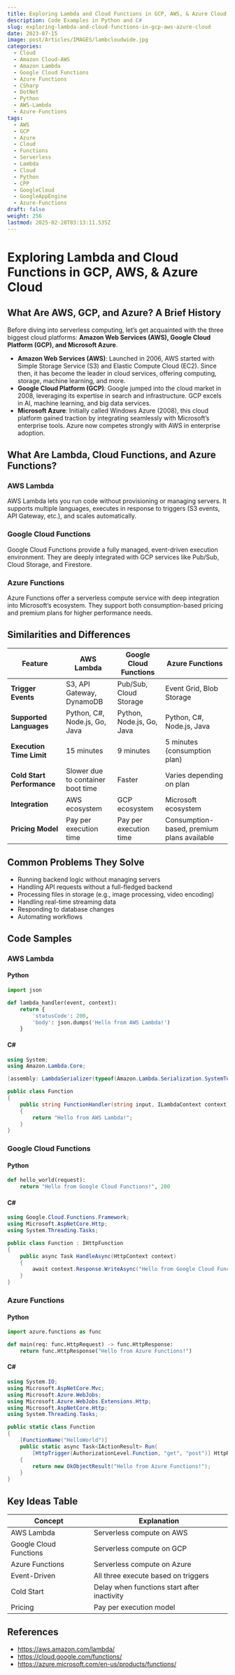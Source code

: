 ```yaml
---
title: Exploring Lambda and Cloud Functions in GCP, AWS, & Azure Cloud
description: Code Examples in Python and C#
slug: exploring-lambda-and-cloud-functions-in-gcp-aws-azure-cloud
date: 2023-07-15
image: post/Articles/IMAGES/lambcloudwide.jpg
categories:
  - Cloud
  - Amazon Cloud-AWS
  - Amazon Lambda
  - Google Cloud Functions
  - Azure Functions
  - CSharp
  - DotNet
  - Python
  - AWS-Lambda
  - Azure-Functions
tags:
  - AWS
  - GCP
  - Azure
  - Cloud
  - Functions
  - Serverless
  - Lambda
  - Cloud
  - Python
  - CPP
  - GoogleCloud
  - GoogleAppEngine
  - Azure-Functions
draft: false
weight: 256
lastmod: 2025-02-28T03:13:11.535Z
---
```

# Exploring Lambda and Cloud Functions in GCP, AWS, & Azure Cloud

## What Are AWS, GCP, and Azure? A Brief History

Before diving into serverless computing, let’s get acquainted with the three biggest cloud platforms: **Amazon Web Services (AWS), Google Cloud Platform (GCP), and Microsoft Azure**.

* **Amazon Web Services (AWS)**: Launched in 2006, AWS started with Simple Storage Service (S3) and Elastic Compute Cloud (EC2). Since then, it has become the leader in cloud services, offering computing, storage, machine learning, and more.
* **Google Cloud Platform (GCP)**: Google jumped into the cloud market in 2008, leveraging its expertise in search and infrastructure. GCP excels in AI, machine learning, and big data services.
* **Microsoft Azure**: Initially called Windows Azure (2008), this cloud platform gained traction by integrating seamlessly with Microsoft’s enterprise tools. Azure now competes strongly with AWS in enterprise adoption.

## What Are Lambda, Cloud Functions, and Azure Functions?

### AWS Lambda

AWS Lambda lets you run code without provisioning or managing servers. It supports multiple languages, executes in response to triggers (S3 events, API Gateway, etc.), and scales automatically.

### Google Cloud Functions

Google Cloud Functions provide a fully managed, event-driven execution environment. They are deeply integrated with GCP services like Pub/Sub, Cloud Storage, and Firestore.

### Azure Functions

Azure Functions offer a serverless compute service with deep integration into Microsoft’s ecosystem. They support both consumption-based pricing and premium plans for higher performance needs.

## Similarities and Differences

| Feature                    | AWS Lambda                        | Google Cloud Functions    | Azure Functions                            |
| -------------------------- | --------------------------------- | ------------------------- | ------------------------------------------ |
| **Trigger Events**         | S3, API Gateway, DynamoDB         | Pub/Sub, Cloud Storage    | Event Grid, Blob Storage                   |
| **Supported Languages**    | Python, C#, Node.js, Go, Java     | Python, Node.js, Go, Java | Python, C#, Node.js, Java                  |
| **Execution Time Limit**   | 15 minutes                        | 9 minutes                 | 5 minutes (consumption plan)               |
| **Cold Start Performance** | Slower due to container boot time | Faster                    | Varies depending on plan                   |
| **Integration**            | AWS ecosystem                     | GCP ecosystem             | Microsoft ecosystem                        |
| **Pricing Model**          | Pay per execution time            | Pay per execution time    | Consumption-based, premium plans available |

## Common Problems They Solve

* Running backend logic without managing servers
* Handling API requests without a full-fledged backend
* Processing files in storage (e.g., image processing, video encoding)
* Handling real-time streaming data
* Responding to database changes
* Automating workflows

## Code Samples

### AWS Lambda

#### Python

```python
import json

def lambda_handler(event, context):
    return {
        'statusCode': 200,
        'body': json.dumps('Hello from AWS Lambda!')
    }
```

#### C\#

```csharp
using System;
using Amazon.Lambda.Core;

[assembly: LambdaSerializer(typeof(Amazon.Lambda.Serialization.SystemTextJson.DefaultLambdaJsonSerializer))]

public class Function
{
    public string FunctionHandler(string input, ILambdaContext context)
    {
        return "Hello from AWS Lambda!";
    }
}
```

### Google Cloud Functions

#### Python

```python
def hello_world(request):
    return "Hello from Google Cloud Functions!", 200
```

#### C\#

```csharp
using Google.Cloud.Functions.Framework;
using Microsoft.AspNetCore.Http;
using System.Threading.Tasks;

public class Function : IHttpFunction
{
    public async Task HandleAsync(HttpContext context)
    {
        await context.Response.WriteAsync("Hello from Google Cloud Functions!");
    }
}
```

### Azure Functions

#### Python

```python
import azure.functions as func

def main(req: func.HttpRequest) -> func.HttpResponse:
    return func.HttpResponse("Hello from Azure Functions!")
```

#### C\#

```csharp
using System.IO;
using Microsoft.AspNetCore.Mvc;
using Microsoft.Azure.WebJobs;
using Microsoft.Azure.WebJobs.Extensions.Http;
using Microsoft.AspNetCore.Http;
using System.Threading.Tasks;

public static class Function
{
    [FunctionName("HelloWorld")]
    public static async Task<IActionResult> Run(
        [HttpTrigger(AuthorizationLevel.Function, "get", "post")] HttpRequest req)
    {
        return new OkObjectResult("Hello from Azure Functions!");
    }
}
```

## Key Ideas Table

| Concept                | Explanation                                 |
| ---------------------- | ------------------------------------------- |
| AWS Lambda             | Serverless compute on AWS                   |
| Google Cloud Functions | Serverless compute on GCP                   |
| Azure Functions        | Serverless compute on Azure                 |
| Event-Driven           | All three execute based on triggers         |
| Cold Start             | Delay when functions start after inactivity |
| Pricing                | Pay per execution model                     |

## References

* https://aws.amazon.com/lambda/
* https://cloud.google.com/functions/
* https://azure.microsoft.com/en-us/products/functions/
